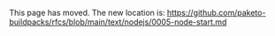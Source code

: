 This page has moved. The new location is:
https://github.com/paketo-buildpacks/rfcs/blob/main/text/nodejs/0005-node-start.md
